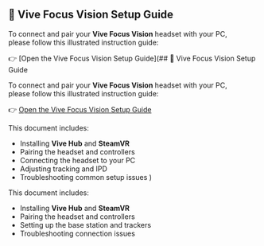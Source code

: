 ## 🥽 Vive Focus Vision Setup Guide

To connect and pair your **Vive Focus Vision** headset with your PC,  
please follow this illustrated instruction guide:

👉 [Open the Vive Focus Vision Setup Guide](## 🥽 Vive Focus Vision Setup Guide

To connect and pair your **Vive Focus Vision** headset with your PC,  
please follow this illustrated instruction guide:

👉 [Open the Vive Focus Vision Setup Guide](https://docs.google.com/document/d/1j7cTjQ0wXEaHLgbNTHS4hmGoaor2VOPr0zTbB180xyA/edit?tab=t.9ag1uh4gbcht)

This document includes:
- Installing **Vive Hub** and **SteamVR**
- Pairing the headset and controllers
- Connecting the headset to your PC
- Adjusting tracking and IPD
- Troubleshooting common setup issues
)

This document includes:
- Installing **Vive Hub** and **SteamVR**
- Pairing the headset and controllers
- Setting up the base station and trackers
- Troubleshooting connection issues
